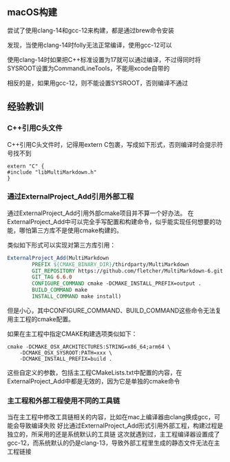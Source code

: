 ## macOS构建

尝试了使用clang-14和gcc-12来构建，都是通过brew命令安装

发现，当使用clang-14时folly无法正常编译，使用gcc-12可以

使用clang-14时如果把C++标准设置为17就可以通过编译，不过得同时将SYSROOT设置为CommandLineTools，不能用xcode自带的

相反的是，如果用gcc-12，则不能设置SYSROOT，否则编译不通过

## 经验教训

### C++引用C头文件

C++引用C头文件时，记得用extern C包裹，写成如下形式，否则编译时会提示符号找不到

```shell
extern "C" {
#include "libMultiMarkdown.h"
}
```

### 通过ExternalProject_Add引用外部工程

通过ExternalProject_Add引用外部cmake项目并不算一个好办法。
在ExternalProject_Add中可以完全手写配置和构建命令，似乎能实现任何想要的功能，哪怕第三方库不是使用cmake构建的。

类似如下形式可以实现对第三方库引用：

```cmake
ExternalProject_Add(MultiMarkdown
        PREFIX ${CMAKE_BINARY_DIR}/thirdparty/MultiMarkdown
        GIT_REPOSITORY https://github.com/fletcher/MultiMarkdown-6.git
        GIT_TAG 6.6.0
        CONFIGURE_COMMAND cmake -DCMAKE_INSTALL_PREFIX=output .
        BUILD_COMMAND make
        INSTALL_COMMAND make install)
```

但是小心，其中CONFIGURE_COMMAND、BUILD_COMMAND这些命令无法复用主工程的cmake配置。

如果在主工程中指定CMAKE构建选项类似如下：

```shell
cmake -DCMAKE_OSX_ARCHITECTURES:STRING=x86_64;arm64 \
    -DCMAKE_OSX_SYSROOT:PATH=xxx \ 
    -DCMAKE_INSTALL_PREFIX=build .
```

这些自定义的参数，包括主工程CMakeLists.txt中配置的内容，在ExternalProject_Add中都是无效的，因为它是单独的cmake命令

### 主工程和外部工程使用不同的工具链

当在主工程中修改工具链相关的内容，比如在mac上编译器由clang换成gcc，可能会导致编译失败
好比通过ExternalProject_Add形式引用外部工程，构建过程是独立的，所采用的还是系统默认的工具链
这次就遇到过，主工程编译器设置成了gcc-12，而系统默认的仍是clang-13，导致外部工程里生成的静态文件无法在主工程链接



